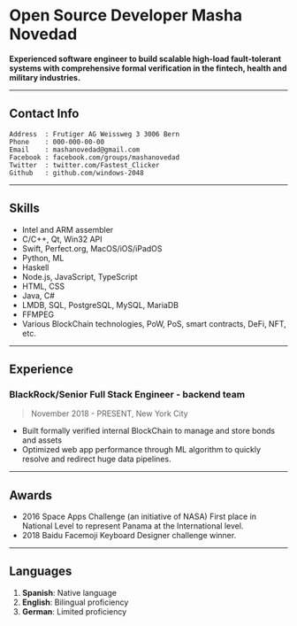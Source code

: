 # __Open Source Developer Masha Novedad__

__Experienced software engineer to build scalable high-load fault-tolerant systems with comprehensive formal verification in the fintech, health and military industries.__

---

## __Contact Info__

```
Address  : Frutiger AG Weissweg 3 3006 Bern
Phone    : 000-000-00-00
Email    : mashanovedad@gmail.com
Facebook : facebook.com/groups/mashanovedad
Twitter  : twitter.com/Fastest_Clicker
Github   : github.com/windows-2048
```

---

## __Skills__

- Intel and ARM assembler
- C/C++, Qt, Win32 API
- Swift, Perfect.org, MacOS/iOS/iPadOS
- Python, ML
- Haskell
- Node.js, JavaScript, TypeScript
- HTML, CSS
- Java, C#
- LMDB, SQL, PostgreSQL, MySQL, MariaDB
- FFMPEG
- Various BlockChain technologies, PoW, PoS, smart contracts, DeFi, NFT, etc.

---

## __Experience__

### __BlackRock/Senior Full Stack Engineer - backend team__

> November 2018 - PRESENT, New York City

* Built formally verified internal BlockChain to manage and store bonds and assets
* Optimized web app performance through ML algorithm to quickly resolve and redirect huge data pipelines.

---

## __Awards__

- 2016 Space Apps Challenge (an initiative of NASA) First place in National Level to represent Panama at the International level.
- 2018 Baidu Facemoji Keyboard Designer challenge winner.

---

## __Languages__

1. **Spanish**: Native language
2. **English**: Bilingual proficiency
3. **German**: Limited proficiency
